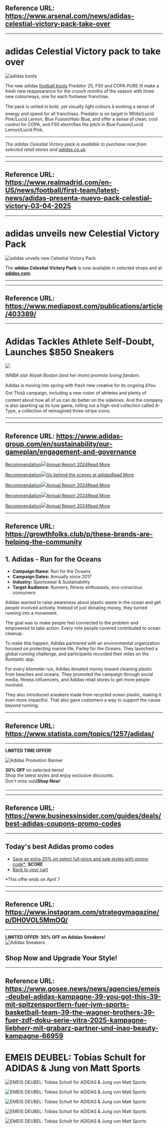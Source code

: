 ## Reference URL: https://www.arsenal.com/news/adidas-celestial-victory-pack-take-over 


---

# adidas Celestial Victory pack to take over

![adidas boots](https://www.arsenal.com/sites/default/files/styles/large_16x9/public/images/adidas-boots_zvcoslyu.png?h=6dff888f&auto=webp&itok=yefui5DF)

The new adidas [football boots](https://www.adidas.co.uk/men-football-shoes) Predator 25, F50 and COPA PURE III make a fresh new reappearance for the crunch months of the season with three new colourways, one for each footwear franchise.

The pack is united in bold, yet visually light colours â evoking a sense of energy and speed for all franchises. Predator is on target in White/Lucid Pink/Lucid Lemon, Blue Fusion/Halo Blue, and offer a sense of clean, cool control for COPA, and F50 electrifies the pitch in Blue Fusion/Lucid Lemon/Lucid Pink.

---

_The adidas Celestial Victory pack is available to purchase now from selected retail stores and_ [_adidas.co.uk_](https://www.adidas.co.uk/men-football-shoes)_._

---


---

## Reference URL: https://www.realmadrid.com/en-US/news/football/first-team/latest-news/adidas-presenta-nuevo-pack-celestial-victory-03-04-2025 


---

# adidas unveils new Celestial Victory Pack 

![adidas unveils new Celestial Victory Pack](https://publish-p47754-e237306.adobeaemcloud.com/adobe/dynamicmedia/deliver/dm-aid--c71fc0fd-1402-41f7-b0ab-70d977f36826/ND_BELLINGHAM_BOTAS_ADIDAS.app.webp?preferwebp=true)

The **adidas Celestial Victory Pack** is now available in selected shops and at [**adidas.com**](https://www.adidas.com/us/men-soccer-shoes).

---


---

## Reference URL: https://www.mediapost.com/publications/article/403389/ 


---

# Adidas Tackles Athlete Self-Doubt, Launches $850 Sneakers

![](https://s3.amazonaws.com/media.mediapost.com/dam/cropped/2025/02/13/screenshot-2025-02-13-at-100057-am_n2r1bQV.png)

_WNBA star Aliyah Boston (and her mom) promote loving fandom._

Adidas is moving into spring with fresh new creative for its ongoing âYou Got Thisâ campaign, including a new roster of athletes and plenty of content about how all of us can do better on the sidelines. And the company is also sparking up its luxe game, rolling out a high-end collection called A-Type, a collection of reimagined three-stripe icons.

---



---

## Reference URL: https://www.adidas-group.com/en/sustainability/our-gameplan/engagement-and-governance 


[Recommendation![](https://res.cloudinary.com/confirmed-web/image/upload/v1743699515/adidas-group/images/2025/YGT-4_pesxcj.png)Annual Report 2024Read More](https://report.adidas-group.com/2024/en/)

[Recommendation![](https://res.cloudinary.com/confirmed-web/image/upload/v1743520286/adidas-group/images/3x4_mzw9lo.jpg)Go behind the scenes at adidasRead More](https://www.adidas-group.com/en/sustainability/our-gameplan/magazine)

[Recommendation![](https://res.cloudinary.com/confirmed-web/image/upload/v1743699515/adidas-group/images/2025/YGT-4_pesxcj.png)Annual Report 2024Read More](https://report.adidas-group.com/2024/en/)

[Recommendation![](https://res.cloudinary.com/confirmed-web/image/upload/v1743699515/adidas-group/images/2025/YGT-4_pesxcj.png)Annual Report 2024Read More](https://report.adidas-group.com/2024/en/)

[Recommendation![](https://res.cloudinary.com/confirmed-web/image/upload/v1743699515/adidas-group/images/2025/YGT-4_pesxcj.png)Annual Report 2024Read More](https://report.adidas-group.com/2024/en/)


---

## Reference URL: https://growthfolks.club/p/these-brands-are-helping-the-community 


## **1\. Adidas - Run for the Oceans**

* **Campaign Name:** Run for the Oceans
* **Campaign Dates:** Annually since 2017
* **Industry:** Sportswear & Sustainability
* **Target Audience:** Runners, fitness enthusiasts, eco-conscious consumers

Adidas wanted to raise awareness about plastic waste in the ocean and get people involved actively. Instead of just donating money, they turned running into a movement. 

The goal was to make people feel connected to the problem and empowered to take action. Every mile people covered contributed to ocean cleanup.

To make this happen, Adidas partnered with an environmental organization focused on protecting marine life, Parley for the Oceans. They launched a global running challenge, and participants recorded their miles on the Runtastic app. 

For every kilometer run, Adidas donated money toward cleaning plastic from beaches and oceans. They promoted the campaign through social media, fitness influencers, and Adidas retail stores to get more people involved.

They also introduced sneakers made from recycled ocean plastic, making it even more impactful. That also gave customers a way to support the cause beyond running.


---

## Reference URL: https://www.statista.com/topics/1257/adidas/ 


---

**LIMITED TIME OFFER!**

![Adidas Promotion Banner](https://example.com/adidas-promo-banner.avif)

**30% OFF** on selected items!  
Shop the latest styles and enjoy exclusive discounts.  
Don't miss outâ**Shop Now**!

---


---

## Reference URL: https://www.businessinsider.com/guides/deals/best-adidas-coupons-promo-codes 


---

## Today's best Adidas promo codes

* [Save an extra 20% on select full-price and sale styles with promo code*:](https://affiliate.insider.com/?amazonTrackingID=bi-auto-74677-20&h=4b0f34fe46240d2cde15806f1a8d4bc28c5067c7399c9daea89adfa29c0ca125&platform=browser&postID=67ab80f25794bed7384db159&postSlug=guides%2Fdeals%2Fbest-adidas-coupons-promo-codes&site=bi&u=https%3A%2F%2Fwww.adidas.com%2Fus%2Fshop) **SCORE**
* [Back to your cart](https://affiliate.insider.com/?amazonTrackingID=bi-auto-74677-20&h=602464eb13cee166b57af228c31bf9cb88cd1861811dc266be229058283546ba&platform=browser&postID=67ab80f25794bed7384db159&postSlug=guides%2Fdeals%2Fbest-adidas-coupons-promo-codes&site=bi&u=https%3A%2F%2Fwww.adidas.com%2Fus%2Fcart)

\*This offer ends on April 7

---


---

## Reference URL: https://www.instagram.com/strategymagazine/p/DH0VOL5MmOQ/ 


---
**LIMITED OFFER: 30% OFF on Adidas Sneakers!**  
![Adidas Sneakers](https://link-to-adidas-sneakers-image.com)

Shop Now and Upgrade Your Style!  
---


---

## Reference URL: https://www.gosee.news/news/agencies/emeis-deubel-adidas-kampagne-39-you-got-this-39-mit-spitzensportlern-fuer-jvm-sports-basketball-team-39-the-wagner-brothers-39-fuer-zdf-doku-serie-vitra-2025-kampagne-liebherr-mit-grabarz-partner-und-inao-beauty-kampagne-66959 


# EMEIS DEUBEL: Tobias Schult for ADIDAS & Jung von Matt Sports

![EMEIS DEUBEL: Tobias Schult for ADIDAS & Jung von Matt Sports](https://www.gosee.news/prev/616x616/images/content3/20250224-adidas-ygt-1-layouts-yemisi-kv-portrait-48sheet.jpg)

![EMEIS DEUBEL: Tobias Schult for ADIDAS & Jung von Matt Sports](https://www.gosee.news/prev/616x616/images/content3/20250224-adidas-ygt-1-layouts-juri-triptychoverview.jpg)

![EMEIS DEUBEL: Tobias Schult for ADIDAS & Jung von Matt Sports](https://www.gosee.news/prev/616x616/images/content3/20250224-adidas-ygt-1-layouts-florian-triptychoverview.jpg)

![EMEIS DEUBEL: Tobias Schult for ADIDAS & Jung von Matt Sports](https://www.gosee.news/prev/616x616/images/content3/20250224-adidas-ygt-1-layouts-yemisi-triptych-paneloverview.jpg)

![EMEIS DEUBEL: Tobias Schult for ADIDAS & Jung von Matt Sports](https://www.gosee.news/prev/616x616/images/content3/01a-1920x1440.jpg)
